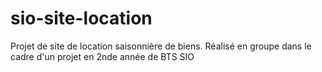# sio-site-location
Projet de site de location saisonnière de biens. Réalisé en groupe dans le cadre d'un projet en 2nde année de BTS SIO
